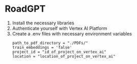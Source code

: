 # RoadGPT
1. Install the necessary libraries
2. Authenticate yourself with Vertex AI Platform
3. Create a .env files with necessary environment variables
    ```
    path_to_pdf_directory = "./PDFs/"
    train_embeddings = 'false'
    project_id = "id_of_project_on_vertex_ai"
    location = "location_of_project_on_vertex_ai"
    ```